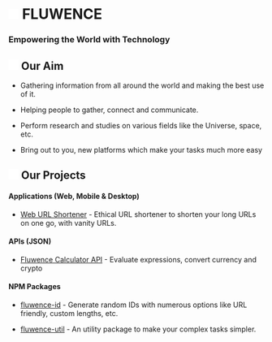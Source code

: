 # ![icon20x20](https://raw.githubusercontent.com/fluwence/branding/main/icons/fluwence_icon_20x20.png) FLUWENCE

### Empowering the World with Technology



## ![icon20x20](https://raw.githubusercontent.com/fluwence/branding/main/icons/fluwence_icon_20x20.png) Our Aim

+ Gathering information from all around the world and making the best use of it.

+ Helping people to gather, connect and communicate.

+ Perform research and studies on various fields like the Universe, space, etc.

+ Bring out to you, new platforms which make your tasks much more easy


## ![icon20x20](https://raw.githubusercontent.com/fluwence/branding/main/icons/fluwence_icon_20x20.png) Our Projects

#### Applications (Web, Mobile & Desktop)

+ [Web URL Shortener](https://flwn.cf/) - Ethical URL shortener to shorten your long URLs on one go, with vanity URLs.



#### APIs (JSON)

+ [Fluwence Calculator API](https://api.calculator.fluwence.cf/) - Evaluate expressions, convert currency and crypto



#### NPM Packages

+ [fluwence-id](https://www.npmjs.com/package/fluwence-id) - Generate random IDs with numerous options like URL friendly, custom lengths, etc.

+ [fluwence-util](https://www.npmjs.com/package/fluwence-util) - An utility package to make your complex tasks simpler.


